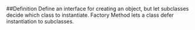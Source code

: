 ##Definition
Define an interface for creating an object, but let subclasses decide which class to instantiate. Factory Method lets a class defer instantiation to subclasses.
